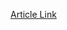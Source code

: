 [Article Link](https://www.fhs.hr/www.mobilnost.hr/hr/sadrzaj/programi/erasmus/erasmus-visoko-obrazovanje)


